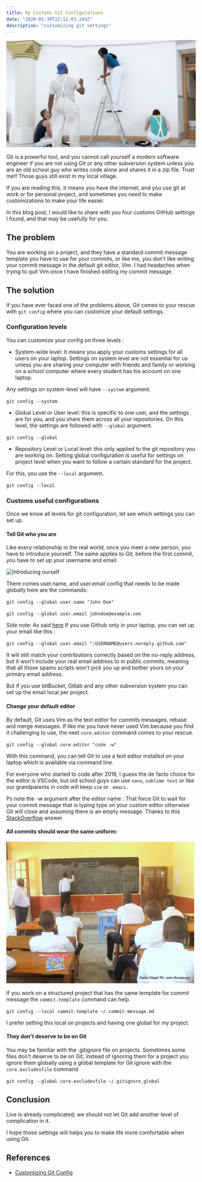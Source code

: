 ```yaml
---
title: My Customs Git Configurations
date: "2020-01-30T22:12:03.284Z"
description: "customizing git settings"
---
```

![Customizing a house](./customizing.jpeg)


Git is a powerful tool, and you cannot call yourself a modern software engineer if you are not using Git or any other subversion system unless you are an old school guy who writes code alone and shares it in a zip file. Trust me!! Those guys still exist in my local village.

If you are reading this, it means you have the internet, and you use git at work or for personal project, and sometimes you need to make customizations to make your life easier.

In this blog post, I would like to share with you four customs GitHub settings I found, and that may be usefully for you.

## The problem 

You are working on a project, and they have a standard commit message template you have to use for your commits, or like me, you don't like writing your commit message in the default git editor, Vim. I had headaches when trying to quit Vim once I have finished editing my commit message.

## The solution

If you have ever faced one of the problems above, Git comes to your rescue with `git config` where you can customize your default settings.

### Configuration levels 

You can customize your config on three levels :

- System-wide level: It means you apply your customs settings for all users on your laptop. Settings on system level are not essential for us unless you are sharing your computer with friends and family or working on a school computer where every student has his account on one laptop.

Any settings on system-level will have `--system` argument. 

`git config --system`

- Global Level or User level: this is specific to one user, and the settings are for you, and you share them across all your repositories. 
On this level, the settings are followed with `--global` argument.

`git config --global`

- Repository Level or Local level: this only applied to the git repository you are working on.
Setting global configuration is useful for settings on project level when you want to follow a certain standard for the project.

For this, you use the `--local` argument.

`git config --local`


### Customs useful configurations

Once we know all levels for git configuration, let see which settings you can set up.

#### Tell Git who you are 

Like every relationship in the real world, once you meet a new person, you have to introduce yourself. The same applies to Git; before the first commit, you have to set up your username and email.

![Introducing ourself](https://media.giphy.com/media/WgQsaZsqasE2NhiMWO/giphy.gif)

There comes user.name, and user.email config that needs to be made globally here are the commands:

`git config --global user.name "John Doe"`

`git config --global user.email johndoe@example.com`

Side note: 
As said [here](https://dev.to/msaracevic/comment/bdhb) If you use Github only in your laptop, you can set up your email like this :

`git config --global user.email ":USERNAME@users.noreply.github.com"`


It will still match your contributions correctly based on the no-reply address, but it won't include your real email address to in public commits, meaning that all those spams scripts won't pick you up and bother yours on your primary email address.

But if you use bitBucket, Gitlab and any other subversion system you can set up the email local per project. 

#### Change your default editor 

By default, Git uses Vim as the text editor for commits messages, rebase and merge messages.
If like me you have never used Vim because you find it challenging to use, the next `core.editor` command comes to your rescue.

`git config --global core.editor "code -w"`

With this command, you can tell Git to use a text editor installed on your laptop which is available via command line.

For everyone who started to code after 2016, I guess the de facto choice for the editor is VSCode, but old school guys can use `nano`, `sublime text` or like our grandparents in code will keep `vim` or ` emacs.`

Ps note the -w argument after the editor name : 
That force Git to wait for your commit message that is typing type on your custom editor otherwise Git will close and assuming there is an empty message. Thanks to this [StackOverflow](https://stackoverflow.com/a/11702707/4683950) answer

#### All commits should wear the same uniform:

![uniform](./uniform.JPG)

If you work on a structured project that has the same template for commit message the `commit.template` command can help.

`git config --local commit.template ~/.commit-message.md`

I prefer setting this local on projects and having one global for my project.

#### They don't deserve to be on Git

You may be familiar with the .gitignore file on projects.
Sometimes some files don't deserve to be on Git, instead of ignoring them for a project you ignore them globally using a global template for Git ignore with the `core.excludesfile` command

`git config --global core.excludesfile ~/.gitignore_global`



## Conclusion

Live is already complicated; we should not let Git add another level of complication in it.

I hope those settings will helps you to make life more comfortable when using Git.

## References

- [Customizing Git Config](https://www.git-scm.com/book/en/v2/Customizing-Git-Git-Configuration)
